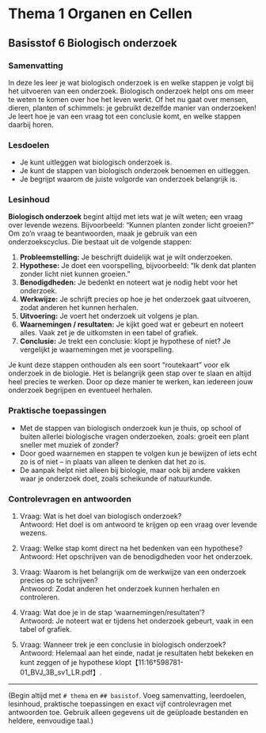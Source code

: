 # Thema 1 Organen en Cellen

## Basisstof 6 Biologisch onderzoek

### Samenvatting

In deze les leer je wat biologisch onderzoek is en welke stappen je volgt bij het uitvoeren van een onderzoek. Biologisch onderzoek helpt ons om meer te weten te komen over hoe het leven werkt. Of het nu gaat over mensen, dieren, planten of schimmels: je gebruikt dezelfde manier van onderzoeken! Je leert hoe je van een vraag tot een conclusie komt, en welke stappen daarbij horen.

### Lesdoelen

- Je kunt uitleggen wat biologisch onderzoek is.
- Je kunt de stappen van biologisch onderzoek benoemen en uitleggen.
- Je begrijpt waarom de juiste volgorde van onderzoek belangrijk is.

### Lesinhoud

**Biologisch onderzoek** begint altijd met iets wat je wilt weten; een vraag over levende wezens. Bijvoorbeeld: “Kunnen planten zonder licht groeien?” Om zo’n vraag te beantwoorden, maak je gebruik van een onderzoekscyclus. Die bestaat uit de volgende stappen:

1. **Probleemstelling:** Je beschrijft duidelijk wat je wilt onderzoeken.
2. **Hypothese:** Je doet een voorspelling, bijvoorbeeld: “Ik denk dat planten zonder licht niet kunnen groeien.”
3. **Benodigdheden:** Je bedenkt en noteert wat je nodig hebt voor het onderzoek.
4. **Werkwijze:** Je schrijft precies op hoe je het onderzoek gaat uitvoeren, zodat anderen het kunnen herhalen.
5. **Uitvoering:** Je voert het onderzoek uit volgens je plan.
6. **Waarnemingen / resultaten:** Je kijkt goed wat er gebeurt en noteert alles. Vaak zet je de uitkomsten in een tabel of grafiek.
7. **Conclusie:** Je trekt een conclusie: klopt je hypothese of niet? Je vergelijkt je waarnemingen met je voorspelling.

Je kunt deze stappen onthouden als een soort “routekaart” voor elk onderzoek in de biologie. Het is belangrijk geen stap over te slaan en altijd heel precies te werken. Door op deze manier te werken, kan iedereen jouw onderzoek begrijpen en eventueel herhalen.

### Praktische toepassingen

- Met de stappen van biologisch onderzoek kun je thuis, op school of buiten allerlei biologische vragen onderzoeken, zoals: groeit een plant sneller met muziek of zonder?
- Door goed waarnemen en stappen te volgen kun je bewijzen of iets echt zo is of niet – in plaats van alleen te denken dat het zo is.
- De aanpak helpt niet alleen bij biologie, maar ook bij andere vakken waar je onderzoek doet, zoals scheikunde of natuurkunde.

### Controlevragen en antwoorden

1. Vraag: Wat is het doel van biologisch onderzoek?  
   Antwoord: Het doel is om antwoord te krijgen op een vraag over levende wezens.

2. Vraag: Welke stap komt direct na het bedenken van een hypothese?  
   Antwoord: Het opschrijven van de benodigdheden voor het onderzoek.

3. Vraag: Waarom is het belangrijk om de werkwijze van een onderzoek precies op te schrijven?  
   Antwoord: Zodat anderen het onderzoek kunnen herhalen en controleren.

4. Vraag: Wat doe je in de stap ‘waarnemingen/resultaten’?  
   Antwoord: Je noteert wat er tijdens het onderzoek gebeurt, vaak in een tabel of grafiek.

5. Vraag: Wanneer trek je een conclusie in biologisch onderzoek?  
   Antwoord: Helemaal aan het einde, nadat je resultaten hebt bekeken en kunt zeggen of je hypothese klopt【11:16†598781-01_BVJ_3B_sv1_LR.pdf】.

---

(Begin altijd met `# thema` en `## basistof`. Voeg samenvatting, leerdoelen, lesinhoud, praktische toepassingen en exact vijf controlevragen met antwoorden toe. Gebruik alleen gegevens uit de geüploade bestanden en heldere, eenvoudige taal.)